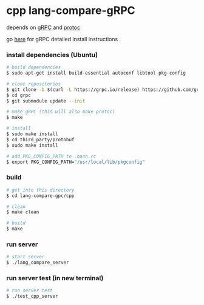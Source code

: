 # cpp lang-compare-gRPC

depends on [gRPC](https://github.com/grpc/grpc) and [protoc](https://github.com/protocolbuffers/protobuf)

go [here](https://github.com/grpc/grpc/blob/master/BUILDING.md) for gRPC detailed install instructions

### install dependencies (Ubuntu)
```bash
# build dependencies
$ sudo apt-get install build-essential autoconf libtool pkg-config

# clone repositories
$ git clone -b $(curl -L https://grpc.io/release) https://github.com/grpc/grpc
$ cd grpc
$ git submodule update --init

# make gRPC (this will also make protoc)
$ make

# install
$ sudo make install
$ cd third_party/protobuf
$ sudo make install

# add PKG_CONFIG_PATH to .bash.rc 
$ export PKG_CONFIG_PATH="/usr/local/lib/pkgconfig"
```

### build 
```bash
# get into this directory
$ cd lang-compare-gpc/cpp

# clean
$ make clean

# build 
$ make
```

### run server
```bash
# start server
$ ./lang_compare_server
```

### run server test (in new terminal)
```bash
# run server test
$ ./test_cpp_server
```

